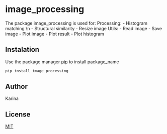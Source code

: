 # image_processing

The package image_processing is used for:
    Processing:
        - Histogram matching \n
        - Structural similarity
        - Resize image
    Utils:
        - Read image
        - Save image
        - Plot image
        - Plot result
        - Plot histogram

## Instalation

Use the package manager [pip](http://pip.pypa.io/en/stable/) to install package_name

```bash
pip install image_processing
```

## Author
Karina

## License
[MIT](https://choosealicense.com/license/mit/)